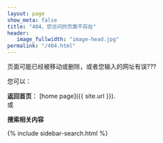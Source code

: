 ```yaml
---
layout: page
show_meta: false
title: "404，您访问的页面不存在"
header:
   image_fullwidth: "image-head.jpg"
permalink: "/404.html"
---
```



页面可能已经被移动或删除，或者您输入的网址有误???

您可以：

**返回首页**： [home page]({{ site.url }}).  
或

**搜索相关内容**

{% include sidebar-search.html %}
